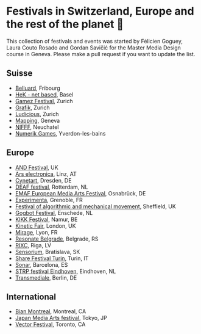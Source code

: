 # Festivals in Switzerland, Europe and the rest of the planet 🎉

This collection of festivals and events was started by Félicien Goguey, Laura Couto Rosado and Gordan Savičić for the Master Media Design course in Geneva. Please make a pull request if you want to update the list.  

## Suisse
  - [Belluard](http://belluard.ch/), Fribourg
  - [HeK - net based](https://netbased.ch/), Basel
  - [Gamez Festival](http://www.gamezfestival.ch/), Zurich
  - [Grafik](http://www.grafik-schweiz.ch/), Zurich
  - [Ludicious](http://www.ludicious.ch/), Zurich
  - [Mapping](http://www.mappingfestival.com/), Geneva
  - [NIFFF](http://www.nifff.ch/site/fr/accueil), Neuchatel
  - [Numerik Games](https://www.numerik-games.ch/), Yverdon-les-bains

## Europe
  - [AND Festival](http://www.andfestival.org.uk/), UK
  - [Ars electronica](http://www.aec.at/prix/en/), Linz, AT
  - [Cynetart](http://www.cynetart.org/), Dresden, DE
  - [DEAF festival](http://v2.nl/events/deaf/), Rotterdam, NL
  - [EMAF European Media Arts Festival](http://www.emaf.de/), Osnabrück, DE
  - [Experimenta](http://experimenta.fr/), Grenoble, FR
  - [Festival of algorithmic and mechanical movement](http://algomech.com), Sheffield, UK
  - [Gogbot Festival](http://gogbot.nl/), Enschede, NL
  - [KIKK Festival](http://www.kikk.be), Namur, BE
  - [Kinetic Fair](http://www.kinetica-artfair.com/), London, UK
  - [Mirage](http://www.miragefestival.com/), Lyon, FR
  - [Resonate Belgrade](http://resonate.io), Belgrade, RS
  - [RIXC](http://rixc.org/en/festival/), Riga, LV
  - [Sensorium](http://sensorium.is/), Bratislava, SK
  - [Share Festival Turin](http://www.toshare.it/), Turin, IT
  - [Sonar](https://sonar.es/), Barcelona, ES
  - [STRP festival Eindhoven](http://strp.nl/nl/), Eindhoven, NL
  - [Transmediale](https://transmediale.de/), Berlin, DE

## International
  - [Bian Montreal](http://bianmontreal.ca/), Montreal, CA
  - [Japan Media Arts festival](http://festival.j-mediaarts.jp/en/), Tokyo, JP
  - [Vector Festival](http://vectorfestival.org/), Toronto, CA 